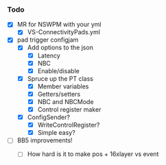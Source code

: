 ### Todo

- [x] MR for NSWPM with your yml
  - [x] VS-ConnectivityPads.yml
- [x] pad trigger configjam
  - [x] Add options to the json
    - [x] Latency
    - [x] NBC
    - [x] Enable/disable
  - [x] Spruce up the PT class
    - [x] Member variables
    - [x] Getters/setters
    - [x] NBC and NBCMode
    - [x] Control register maker
  - [x] ConfigSender?
    - [x] WriteControlRegister?
    - [x] Simple easy?
- [ ] BB5 improvements!
  - [ ] How hard is it to make pos + 16xlayer vs event
  

